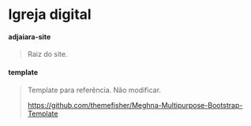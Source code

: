 # Igreja digital


#### adjaiara-site

> Raiz do site.


#### template

> Template para referência. Não modificar.
> 
> <https://github.com/themefisher/Meghna-Multipurpose-Bootstrap-Template>

